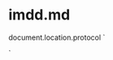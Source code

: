 # imdd.md
document.location.protocol
`
<script async src="//pagead2.googlesyndication.com/pagead/js/adsbygoogle.js"></script>
<ins class="adsbygoogle center top-ad"
style="display:block"
data-ad-client="ca-pub-1234667890"
data-ad-slot="1234567890"></ins>
<script>
	(adsbygoogle = window.adsbygoogle || []).push({});
</script>
`
